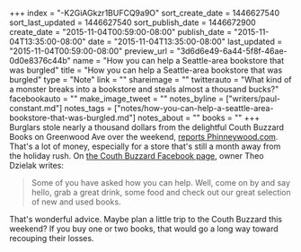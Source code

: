 +++
index = "-K2GiAGkzr1BUFCQ9a9O"
sort_create_date = 1446627540
sort_last_updated = 1446627540
sort_publish_date = 1446672900
create_date = "2015-11-04T00:59:00-08:00"
publish_date = "2015-11-04T13:35:00-08:00"
date = "2015-11-04T13:35:00-08:00"
last_updated = "2015-11-04T00:59:00-08:00"
preview_url = "3d6d6e49-6a44-5f8f-46ae-0d0e8376c44b"
name = "How you can help a Seattle-area bookstore that was burgled"
title = "How you can help a Seattle-area bookstore that was burgled"
type = "Note"
link = ""
shareimage = ""
twitterauto = "What kind of a monster breaks into a bookstore and steals almost a thousand bucks?"
facebookauto = ""
make_image_tweet = ""
notes_byline = ["writers/paul-constant.md"]
notes_tags = ["notes/how-you-can-help-a-seattle-area-bookstore-that-was-burgled.md"]
notes_about = ""
books = ""
+++
Burglars stole nearly a thousand dollars from the delightful Couth Buzzard Books on Greenwood Ave over the weekend, [reports Phinneywood.com](http://www.phinneywood.com/2015/11/02/burglars-break-into-couth-buzzard-books-steal-950/). That's a lot of money, especially for a store that's still a month away from the holiday rush. On [the Couth Buzzard Facebook page](https://www.facebook.com/permalink.php?story_fbid=10154303890733572&id=280158903571), owner Theo Dzielak writes:

<blockquote>Some of you have asked how you can help. Well, come on by and say hello, grab a great drink, some food and check out our great selection of new and used books.</blockquote>

That's wonderful advice. Maybe plan a little trip to the Couth Buzzard this weekend? If you buy one or two books, that would go a long way toward recouping their losses.